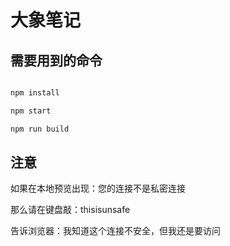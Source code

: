 # 大象笔记

## 需要用到的命令

```bash

npm install

npm start

npm run build

```

## 注意

如果在本地预览出现：您的连接不是私密连接

那么请在键盘敲：thisisunsafe

告诉浏览器：我知道这个连接不安全，但我还是要访问
